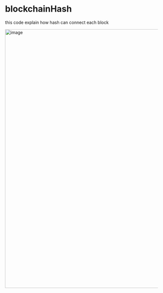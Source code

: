 # blockchainHash
this code explain how hash can connect each block

<img width="852" alt="image" src="https://user-images.githubusercontent.com/49427979/152634099-a0e69678-846a-4b1e-ba1e-2ebfc8d5bea9.png">
